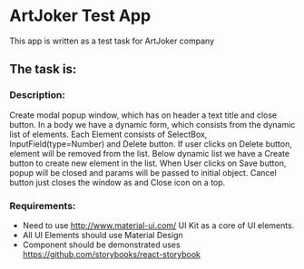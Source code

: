 # ArtJoker Test App

This app is written as a test task for ArtJoker company

## The task is:
### Description:
Create modal popup window, which has on header a text title and close button. In a body we have a dynamic form, which consists from the dynamic list of elements.
Each Element consists of SelectBox, InputField(type=Number) and Delete button. If user clicks on Delete button, element will be removed from the list.
Below dynamic list we have a Create button to create new element in the list.
When User clicks on Save button, popup will be closed and params will be passed to initial object. Cancel button just closes the window as and Close icon on a top.
### Requirements:
* Need to use http://www.material-ui.com/ UI Kit as a core of UI elements.
* All UI Elements should use Material Design
* Component should be demonstrated uses https://github.com/storybooks/react-storybook